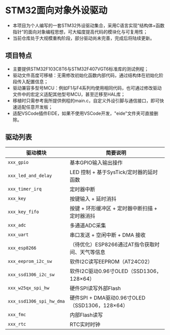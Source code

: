 # STM32面向对象外设驱动

- 本项目为个人编写的一套STM32外设驱动集合，采用C语言实现“结构体+函数指针”的面向对象编程思想，可大幅度提高代码的模块化与可复用性；
- 当前仓库处于大规模重构阶段，部分驱动尚未完善，完成后将陆续更新。

## 项目特点

- 主要提供STM32F103C8T6与STM32F407VGT6标准库的测试例程；
- 驱动文件高度可移植：无需修改初始化函数内部代码，通过结构体在初始化阶段传入配置信息；
- 驱动兼容多型号MCU：例如F1与F4系列均使用相同代码，也可通过修改驱动文件中的宏定义适配其他型号MCU，甚至迁移至HAL库；
- 移植时只需参考我所提供例程的main.c，自定义外设引脚与通信接口，即可快速适配任意开发板；
- 适配VSCode插件EIDE，如果不使用VSCode开发，"eide"文件夹可直接删除。

## 驱动列表

| 驱动模块                   | 简要说明 |
|---------------------------|----------|
| `xxx_gpio`                | 基本GPIO输入输出操作 |
| `xxx_led_and_delay`       | LED 控制 + 基于SysTick/定时器的延时函数 |
| `xxx_timer_irq`           | 定时器中断 |
| `xxx_key`                 | 按键输入 + 延时消抖 |
| `xxx_key_fifo`            | 按键 + 环形缓冲区 + 定时器中断扫描 + 定时器消抖 |
| `xxx_adc`                 | 多通道ADC采集 |
| `xxx_uart`                | 串口发送 + 空闲中断 + DMA 接收 |
| `xxx_esp8266`             | （待优化）ESP8266通过AT指令获取时间、天气等信息 |
| `xxx_eeprom_i2c_sw`       | 软件I2C读写EEPROM（AT24C02） |
| `xxx_ssd1306_i2c_sw`      | 软件I2C驱动0.96寸OLED（SSD1306，128×64）|
| `xxx_w25qx_spi_hw`        | 硬件SPI读写外部Flash |
| `xxx_ssd1306_spi_hw_dma`  | 硬件SPI + DMA驱动0.96寸OLED（SSD1306，128×64）|
| `xxx_fmc`                 | 内部Flash读写 |
| `xxx_rtc`                 | RTC实时时钟 |
